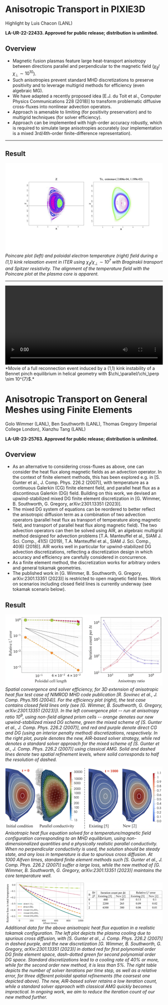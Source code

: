 # Anisotropic Transport in PIXIE3D
Highlight by Luis Chacon (LANL)

**LA-UR-22-22433. Approved for public release; distribution is unlimited.** 

## Overview

* Magnetic fusion plasmas feature large heat-transport anisotropy between directions parallel and perpendicular to the magnetic field ($\chi_\parallel/\chi_\perp \sim 10^{10}$).
* Such anisotropies prevent standard MHD discretizations to preserve positivity and to leverage multigrid methods for efficiency (even algebraic MG).
* We have adapted a recently proposed idea [E.J. du Toit et al., Computer Physics Communications 228 (2018)] to transform problematic diffusive cross-fluxes into nonlinear advection operators.
* Approach is amenable to limiting (for positivity preservation) and to multigrid techniques (for solver efficiency).
* Approach can be implemented with high-order accuracy robustly, which is required to simulate large anisotropies accurately (our implementation is a mixed 3rd/4th-order finite-difference representation).

----

## Result

![](img/gallery/iter-anisotropic-xport.jpg)
*Poincare plot (left) and poloidal electron temperature (right) field during a (1,1) kink relaxation event in ITER using $\chi_\parallel/\chi_\perp \sim 10^{7}$ with Braginskii transport and Spitzer resistivity. The alignment of the temperature field with the Poincare plot at the plasma core is apparent.*

----

<video controls preload="metadata" width="100%">
    <source src="../img/gallery/bpnch-hall-mhd-unif-rho-chi_par_1e3.mp4" type="video/mp4">
    Sorry, your browser doesn't support embedded videos.
</video>
*Movie of a full reconnection event induced by a (1,1) kink instability of a Bennet pinch equilibrium in helical geometry with $\chi_\parallel/\chi_\perp \sim 10^{7}$.*


# Anisotropic Transport on General Meshes using Finite Elements

Golo Wimmer (LANL), Ben Southworth (LANL), Thomas Gregory (Imperial College London), Xianzhu Tang (LANL)

**LA-UR-23-25763. Approved for public release; distribution is unlimited.**

## Overview

* As an alternative to considering cross-fluxes as above, one can consider the heat flux along magnetic fields as an advection operator. In the context of finite element methods, this has been explored e.g. in [S. Gunter et al., J. Comp. Phys. 226.2 (2007)], with temperature as a continuous Galerkin (CG) finite element field, and parallel heat flux as a discontinous Galerkin (DG) field. Building on this work, we devised an upwind-stabilized mixed DG finite element discretization in [G. Wimmer, B. Southworth, G. Gregory, arXiv:2301.13351 (2023)].
* The mixed DG system of equations can be reordered to better reflect the anisotropic diffusion term as a combination of two advection operators (parallel heat flux as transport of temperature along magnetic field, and transport of parallel heat flux along magnetic field). The two advection operators can then be solved using AIR, an algebraic multigrid method designed for advection problems [T.A. Manteuffel et al., SIAM J. Sci. Comp., 41(5) (2019), T.A. Manteuffel et al., SIAM J. Sci. Comp., 40(6) (2018)]. AIR works well in particular for upwind-stabilized DG advection discretizations, reflecting a discretization design in which accuracy and efficiency are carefully considered in concurrence.
* As a finite element method, the discretization works for arbitrary orders and general tokamak geometries.
* The published work in [G. Wimmer, B. Southworth, G. Gregory, arXiv:2301.13351 (2023)] is restricted to open magnetic field lines. Work on scenarios including closed field lines is currently underway (see tokamak scenario below).

## Result

![](img/gallery/GW_Closed.png)
*Spatial convergence and solver efficiency, for 3D extension of anisotropic heat flux test case of NIMROD MHD code publication [R. Sovinec et al., J. Comp. Phys.195 (2004)]. For the efficiency plot (right), the test case contains closed field lines only (see [G. Wimmer, B. Southworth, G. Gregory, arXiv:2301.13351 (2023)]). In the left convergence plot -- run at anisotropy ratio $10^9$, using non-field aligned prism cells -- orange denotes our new upwind-stabilized mixed DG scheme, green the mixed scheme of [S. Gunter et al., J. Comp. Phys. 226.2 (2007)], and red and purple denote direct CG and DG (using an interior penalty method) discretizations, respectively. In the right plot, purple denotes the new, AIR-based solver strategy, while red denotes a standard solver approach for the mixed scheme of [S. Gunter et al., J. Comp. Phys. 226.2 (2007)] using classical AMG. Solid and dashed lines denote two spatial refinement levels, where solid corresponds to half the resolution of dashed.*

![](img/gallery/GW_Open.png)
*Anisotropic heat flux equation solved for a temperature/magnetic field configuration corresponding to an MHD equilibrium, using non-dimensionalized quantities and a physically realistic parallel conductivity. When no perpendicular conductivity is used, the solution should be steady state, and any loss in temperature is due to spurious cross diffusion. At 1000 Alfven times, standard finite element methods such [S. Gunter et al., J. Comp. Phys. 226.2 (2007)] suffer a large loss, while the new method of [G. Wimmer, B. Southworth, G. Gregory, arXiv:2301.13351 (2023)] maintains the core temperature well.*

![](img/gallery/GW_Open_data.png)
*Additional data for the above anisotropic heat flux equation in a realistic tokamak configuration. The left plot depicts the plasma cooling due to spurious cross diffusion, with [S. Gunter et al., J. Comp. Phys. 226.2 (2007)] in dashed purple, and the new discretization [G. Wimmer, B. Southworth, G. Gregory, arXiv:2301.13351 (2023)] in dotted red for first polynomial order DG finite element space, dash-dotted green for second polynomial order DG space. Standard discretizations lead to a cooling rate of 40% or more, while for the second order new method, it is less than 5%. The right table depicts the number of solver iterations per time step, as well as a relative error, for three different poloidal spatial refinements (the coarsest one depicted above). The new, AIR-based solver retains a low iteration count, while a standard solver approach with classical AMG quickly becomes impractical. In ongoing work, we aim to reduce the iteration count of our new method further.*


<script type="text/x-mathjax-config">MathJax.Hub.Config({TeX: {equationNumbers: {autoNumber: "all"}}, tex2jax: {inlineMath: [['$','$']]}});</script>
<script type="text/javascript" src="https://cdnjs.cloudflare.com/ajax/libs/mathjax/2.7.2/MathJax.js?config=TeX-AMS_HTML"></script>
